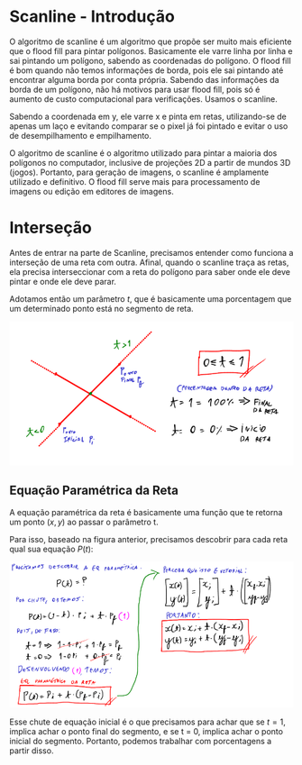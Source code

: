 # Scanline - Introdução

O algoritmo de scanline é um algoritmo que propõe ser muito mais eficiente que o flood fill para pintar polígonos. Basicamente ele varre linha por linha e sai pintando um polígono, sabendo as coordenadas do polígono. O flood fill é bom quando não temos informações de borda, pois ele sai pintando até encontrar alguma borda por conta própria. Sabendo das informações da borda de um polígono, não há motivos para usar flood fill, pois só é aumento de custo computacional para verificações. Usamos o scanline.

Sabendo a coordenada em y, ele varre x e pinta em retas, utilizando-se de apenas um laço e evitando comparar se o pixel já foi pintado e evitar o uso de desempilhamento e empilhamento.

O algoritmo de scanline é o algoritmo utilizado para pintar a maioria dos polígonos no computador, inclusive de projeções 2D a partir de mundos 3D (jogos). Portanto, para geração de imagens, o scanline é amplamente utilizado e definitivo. O flood fill serve mais para processamento de imagens ou edição em editores de imagens.

# Interseção

Antes de entrar na parte de Scanline, precisamos entender como funciona a interseção de uma reta com outra. Afinal, quando o scanline traça as retas, ela precisa interseccionar com a reta do polígono para saber onde ele deve pintar e onde ele deve parar.

Adotamos então um parâmetro $t$, que é basicamente uma porcentagem que um determinado ponto está no segmento de reta.

![](2023-05-10-21-04-25.png)

## Equação Paramétrica da Reta

A equação paramétrica da reta é basicamente uma função que te retorna um ponto $(x, y)$ ao passar o parâmetro t.

Para isso, baseado na figura anterior, precisamos descobrir para cada reta qual sua equação $P(t)$:

![](2023-05-10-22-28-42.png)

Esse chute de equação inicial é o que precisamos para achar que se $t = 1$, implica achar o ponto final do segmento, e se t = 0, implica achar o ponto inicial do segmento. Portanto, podemos trabalhar com porcentagens a partir disso.